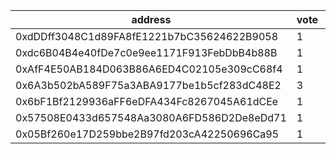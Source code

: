 address|vote|timestamp|signature
---|---|---|---
0xdDDff3048C1d89FA8fE1221b7bC35624622B9058|1|1614685375|0x01290c3542ec2e6ef31d666075a7debb5091eecb9489c958e712327d88ed147571aa3d75abb3f5efefc918096609d211c7a168638bc3824e88527fdfac6e72011b
0xdc6B04B4e40fDe7c0e9ee1171F913FebDbB4b88B|1|1614685453|0xcf095148af1e9b3b316b87b11e5bef2d5df1881a585d5dbe8b5aa8259260f6031c792912f9c0dd4aacb92ad8116ee500a44702628441c78d8165ccf5eca745051b
0xAfF4E50AB184D063B86A6ED4C02105e309cC68f4|1|1614685853|0x62eebcc6d98e2981ebfdf7765b59911b729c9f3a59806f467de3fa7de07476471547a2e674b7ea85759ea916d05bd3954bf3cd9599867cba87b9920d93e8b3cc1c
0x6A3b502bA589F75a3ABA9177be1b5cf283dC48E2|3|1614685869|0xdf74da0485372e1113feefd301355db5a52db7bbf295ca3c3b9ba9c454757db95b2a8df442a818978232c8f3e4240968eb2048c10d0fe3753b4081ac4e070a121b
0x6bF1Bf2129936aFF6eDFA434Fc8267045A61dCEe|1|1614686005|0x8f2a3ff06d57dbb84bd3074e5aa05e7ab623d730007eeb286aa387a5f97ebdf51da0babd8cdf9563af12f9f28e63238c5d66307015802d3c35b08903d8f5f57b1b
0x57508E0433d657548Aa3080A6FD586D2De8eDd71|1|1614686197|0x52a1f0206be3040d0b28de8583eabc12c588221ede332b3a67a5afffa278bd363076b82ee601f07b4df3a23dc7d258bd1ed305a8cab85a0bdab69c5ba1c5c01e1b
0x05Bf260e17D259bbe2B97fd203cA42250696Ca95|1|1614697194|0xa780aa57701d9c39782f9ae5bfbcce1070aa21cc3c2f2c6cb4206b3a7a52e1b67da0befab1755b0f059117c3050a3f1622b234ccd94f5e97d9b46a36c1eab2fa1b